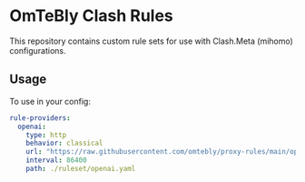 # OmTeBly Clash Rules

This repository contains custom rule sets for use with Clash.Meta (mihomo) configurations.

## Usage

To use in your config:

```yaml
rule-providers:
  openai:
    type: http
    behavior: classical
    url: "https://raw.githubusercontent.com/omtebly/proxy-rules/main/openai.yaml"
    interval: 86400
    path: ./ruleset/openai.yaml
